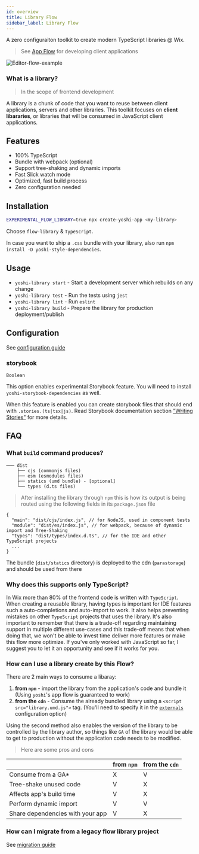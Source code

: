 ```yaml
---
id: overview
title: Library Flow
sidebar_label: Library Flow
---
```


A zero configuraiton toolkit to create modern TypeScript libraries @ Wix.

> See [App Flow](https://wix.github.io/yoshi/docs/guides/app-flow#__docusaurus) for developing client applications

![Editor-flow-example](https://user-images.githubusercontent.com/11733036/77347439-85e60400-6d40-11ea-8270-ae6ac2714a55.gif)

### What is a library?

> In the scope of frontend development

A library is a chunk of code that you want to reuse between client applications, servers and other libraries. This toolkit focuses on **client libararies**, or libraries that will be consumed in JavaScript client applications.

## Features

- 100% TypeScript
- Bundle with webpack (optional)
- Support tree-shaking and dynamic imports
- Fast Slick watch mode
- Optimized, fast build process
- Zero configuration needed

## Installation

```sh
EXPERIMENTAL_FLOW_LIBRARY=true npx create-yoshi-app <my-library>
```

Choose `flow-library` & `TypeScript`.

In case you want to ship a `.css` bundle with your library, also run `npm install -D yoshi-style-dependencies`.

## Usage

- `yoshi-library start` - Start a development server which rebuilds on any change
- `yoshi-library test` - Run the tests using `jest`
- `yoshi-library lint` - Run `eslint`
- `yoshi-library build` - Prepare the library for production deployment/publish

## Configuration

See [configuration guide](library-flow/configuration.md)

### storybook

`Boolean`

This option enables experimental Storybook feature. You will need to install `yoshi-storybook-dependencies` as well.

When this feature is enabled you can create storybook files that should end with `.stories.(ts|tsx|js)`. Read Storybook documentation section ["Writing Stories"](https://storybook.js.org/docs/basics/writing-stories/) for more details.

## FAQ

### What `build` command produces?

```none
─── dist
    ├── cjs (commonjs files)
    ├── esm (esmodules files)
    ├── statics (umd bundle) - [optional]
    └── types (d.ts files)
```

> After installing the library through `npm` this is how its output is being routed using the following fields in its `package.json` file

```
{
  "main": "dist/cjs/index.js", // for NodeJS, used in component tests
  "module": "dist/es/index.js", // for webpack, because of dynamic import and Tree-Shaking
  "types": "dist/types/index.d.ts", // for the IDE and other TypeScript projects
  ...
}
```

The bundle (`dist/statics` directory) is deployed to the cdn (`parastorage`) and should be used from there

### Why does this supports only TypeScript?

In Wix more than 80% of the frontend code is written with `TypeScript`. When creating a reusable library, having types is important for IDE features such a auto-completions and auto-import to work. It also helps preventing mistakes on other `TypeScript` projects that uses the library. It's also important to remember that there is a trade-off regarding maintaining support in multiple different use-cases and this trade-off means that when doing that, we won't be able to invest time deliver more features or make this flow more optimize. If you've only worked with JavaScript so far, I suggest you to let it an opportunity and see if it works for you.

### How can I use a library create by this Flow?

There are 2 main ways to consume a libaray:

1. **from `npm`** - import the library from the application's code and bundle it (Using `yoshi`'s app flow is guaranteed to work)
2. **from the `cdn`** - Consume the already bundled library using a `<script src="library.umd.js">` tag. (You'll need to specify it in the [`externals`](https://wix.github.io/yoshi/docs/api/configuration#externals) configuration option)

Using the second method also enables the version of the library to be controlled by the library author, so things like `GA` of the library would be able to get to production without the application code needs to be modified.

> Here are some pros and cons

|                                  | from `npm` | from the `cdn` |
| -------------------------------- | ---------- | -------------- |
| Consume from a GA\*              | X          | V              |
| Tree-shake unused code           | V          | X              |
| Affects app's build time         | V          | X              |
| Perform dynamic import           | V          | V              |
| Share dependencies with your app | V          | X              |

### How can I migrate from a legacy flow library project

See [migration guide](library-flow/migration-guide.md)
